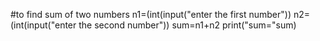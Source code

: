 #to find sum of two numbers
n1=(int(input("enter the first number"))
n2=(int(input("enter the second number"))
sum=n1+n2
print("sum="sum)
